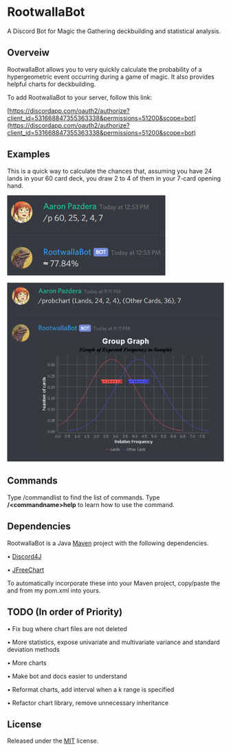 # RootwallaBot
A Discord Bot for Magic the Gathering deckbuilding and statistical analysis.

## Overveiw
RootwallaBot allows you to very quickly calculate the probability of a hypergeometric event occurring during a game of magic. It also provides helpful charts for deckbuilding.

To add RootwallaBot to your server, follow this link: 

[https://discordapp.com/oauth2/authorize?client_id=531668847355363338&permissions=51200&scope=bot](https://discordapp.com/oauth2/authorize?client_id=531668847355363338&permissions=51200&scope=bot) 

## Examples
This is a quick way to calculate the chances that, assuming you have 24 lands in your 60 card deck, you draw 2 to 4 of them in your 7-card opening hand.

![Image description](https://raw.githubusercontent.com/Aaron-Pazdera/RootwallaBot/master/Examples/RootwallaBot%20Prob%20Example.png)


![Image description](https://raw.githubusercontent.com/Aaron-Pazdera/RootwallaBot/master/Examples/RootwallaBot%20ProbChart%20Example.png)

## Commands
Type /commandlist to find the list of commands. Type **/\<commandname\>help** to learn how to use the command.

## Dependencies
RootwallaBot is a Java [Maven](https://maven.apache.org/) project with the following dependencies.

• [Discord4J](https://discord4j.com/)

• [JFreeChart](http://www.jfree.org/jfreechart/)

To automatically incorporate these into your Maven project, copy/paste the <repositories> and <dependencies> from my pom.xml into yours.


## TODO (In order of Priority)
• Fix bug where chart files are not deleted

• More statistics, expose univariate and multivariate variance and standard deviation methods

• More charts

• Make bot and docs easier to understand

• Reformat charts, add interval when a k range is specified

• Refactor chart library, remove unnecessary inheritance



## License
Released under the [MIT](https://opensource.org/licenses/MIT) license.
